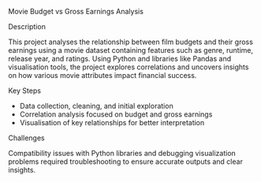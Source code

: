 
Movie Budget vs Gross Earnings Analysis

 Description

This project analyses the relationship between film budgets and their gross earnings using a movie dataset containing features such as genre, runtime, release year, and ratings. Using Python and libraries like Pandas and visualisation tools, the project explores correlations and uncovers insights on how various movie attributes impact financial success.

Key Steps

* Data collection, cleaning, and initial exploration
* Correlation analysis focused on budget and gross earnings
* Visualisation of key relationships for better interpretation

Challenges

Compatibility issues with Python libraries and debugging visualization problems required troubleshooting to ensure accurate outputs and clear insights.



